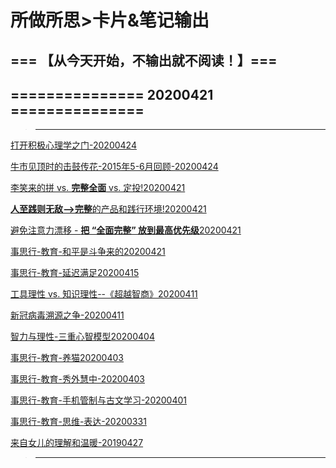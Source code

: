 # 所做所思>卡片&笔记输出

## === 【从今天开始，不输出就不阅读！】===
## =============== 20200421 ===============

> ------------------------------------------------


[打开积极心理学之门-20200424](https://www.zhihu.com/pin/1237180556511023104)


[牛市见顶时的击鼓传花-2015年5-6月回顾-20200424](https://zhuanlan.zhihu.com/p/136021583)


[李笑来的拼 vs. **完整全面** vs. 定投!20200421](https://www.zhihu.com/pin/1236092716183756800)


[**人至践则无敌-->完整**的产品和践行环境!20200421](https://www.zhihu.com/pin/1236085359865835520)


[避免注意力漂移 - **把 “全面完整” 放到最高优先级**20200421](https://www.zhihu.com/pin/1236089557533720576)


[事思行-教育-和平是斗争来的20200421](https://www.zhihu.com/pin/1236040454036492288)


[事思行-教育-延迟满足20200415](https://www.zhihu.com/pin/1233886932578914304)


[工具理性 vs. 知识理性--《超越智商》20200411](https://zhuanlan.zhihu.com/p/125148955)


[新冠病毒溯源之争-20200411](https://www.zhihu.com/question/377152376/answer/1145387109)


[智力与理性-三重心智模型20200404](https://zhuanlan.zhihu.com/p/125148955)


[事思行-教育-养猫20200403](https://www.zhihu.com/pin/1229589620074979328)


[事思行-教育-秀外慧中-20200403](https://www.zhihu.com/pin/1229582867203485696)


[事思行-教育-手机管制与古文学习-20200401](https://www.zhihu.com/pin/1228685482810785792)


[事思行-教育-思维-表达-20200331](https://www.zhihu.com/pin/1228363006649651200)


[来自女儿的理解和温暖-20190427](https://www.zhihu.com/pin/1105617421318234112)

> ------------------------------------------------





